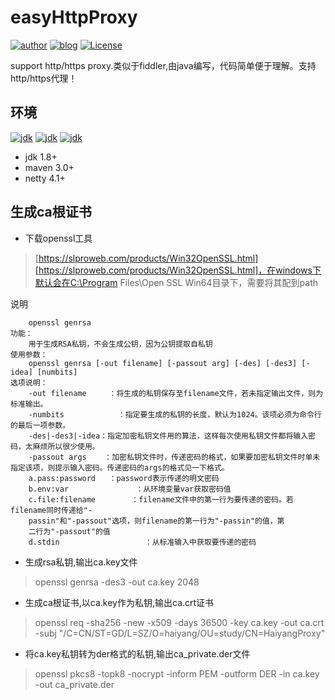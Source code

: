 # easyHttpProxy
[![author](https://img.shields.io/badge/author-puhaiyang-brightgreen)](https://github.com/puhaiyang)
[![blog](https://img.shields.io/badge/blog-csdn-brightgreen)](https://blog.csdn.net/puhaiyang)
[![License](https://img.shields.io/github/license/puhaiyang/easyHttpProxy)](https://github.com/puhaiyang/easyHttpProxy/blob/master/LICENSE)

support http/https proxy.类似于fiddler,由java编写，代码简单便于理解。支持http/https代理！

## 环境
[![jdk](https://img.shields.io/badge/jdk-1.8%2B-brightgreen)](https://github.com/puhaiyang)
[![jdk](https://img.shields.io/badge/netty-4.1%2B-brightgreen)](https://github.com/puhaiyang)
[![jdk](https://img.shields.io/badge/maven-3.0%2B-brightgreen)](https://github.com/puhaiyang)
- jdk 1.8+
- maven 3.0+
- netty 4.1+


## 生成ca根证书
- 下载openssl工具
> [https://slproweb.com/products/Win32OpenSSL.html][https://slproweb.com/products/Win32OpenSSL.html]，在windows下默认会在C:\Program Files\Open SSL Win64目录下，需要将其配到path

说明
```
    openssl genrsa
功能：
    用于生成RSA私钥，不会生成公钥，因为公钥提取自私钥
使用参数：
    openssl genrsa [-out filename] [-passout arg] [-des] [-des3] [-idea] [numbits]
选项说明：
    -out filename     ：将生成的私钥保存至filename文件，若未指定输出文件，则为标准输出。
    -numbits            ：指定要生成的私钥的长度，默认为1024。该项必须为命令行的最后一项参数。
    -des|-des3|-idea：指定加密私钥文件用的算法，这样每次使用私钥文件都将输入密码，太麻烦所以很少使用。
    -passout args    ：加密私钥文件时，传递密码的格式，如果要加密私钥文件时单未指定该项，则提示输入密码。传递密码的args的格式见一下格式。
    a.pass:password   ：password表示传递的明文密码
    b.env:var               ：从环境变量var获取密码值
    c.file:filename        ：filename文件中的第一行为要传递的密码。若filename同时传递给"-			
    passin"和"-passout"选项，则filename的第一行为"-passin"的值，第			
    二行为"-passout"的值
    d.stdin                   ：从标准输入中获取要传递的密码
```
- 生成rsa私钥,输出ca.key文件
> openssl genrsa -des3 -out ca.key 2048
- 生成ca根证书,以ca.key作为私钥,输出ca.crt证书
> openssl req -sha256 -new -x509 -days 36500 -key ca.key -out ca.crt -subj "/C=CN/ST=GD/L=SZ/O=haiyang/OU=study/CN=HaiyangProxy"
- 将ca.key私钥转为der格式的私钥,输出ca_private.der文件
> openssl pkcs8 -topk8 -nocrypt -inform PEM -outform DER -in ca.key -out ca_private.der

[https://slproweb.com/products/Win32OpenSSL.html]: https://slproweb.com/products/Win32OpenSSL.html